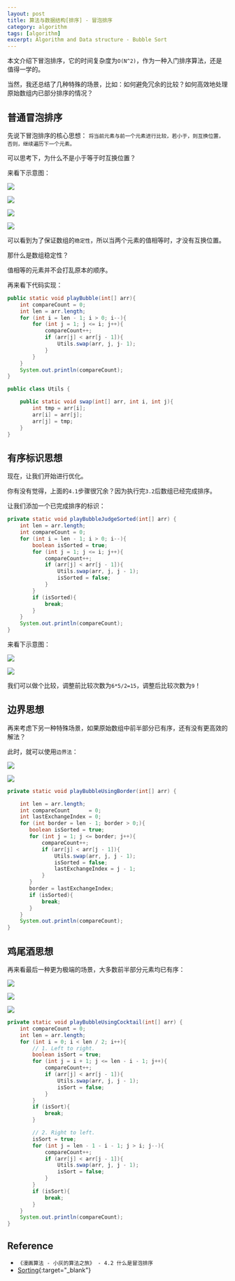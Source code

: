 ```yaml
---
layout: post
title: 算法与数据结构[排序] - 冒泡排序
category: algorithm
tags: [algorithm]
excerpt: Algorithm and Data structure - Bubble Sort
---
```


本文介绍下冒泡排序，它的时间复杂度为`O(N^2)`，作为一种入门排序算法，还是值得一学的。  

当然，我还总结了几种特殊的场景，比如：如何避免冗余的比较？如何高效地处理原始数组内已部分排序的情况？  


## 普通冒泡排序  

先说下冒泡排序的核心思想： `将当前元素与前一个元素进行比较，若小于，则互换位置，否则，继续遍历下一个元素。`  

可以思考下，为什么不是小于等于时互换位置？  

来看下示意图：  

![](https://yyc-images.oss-cn-beijing.aliyuncs.com/bubble_sort_common_round1.png)  

![](https://yyc-images.oss-cn-beijing.aliyuncs.com/bubble_sort_common_round2.png)  


![](https://yyc-images.oss-cn-beijing.aliyuncs.com/bubble_sort_common_round3.png)  


![](https://yyc-images.oss-cn-beijing.aliyuncs.com/bubble_sort_common_round4.png)  


可以看到为了保证数组的`稳定性`，所以当两个元素的值相等时，才没有互换位置。  

那什么是数组稳定性？  

值相等的元素并不会打乱原本的顺序。  


再来看下代码实现：  

``` java
public static void playBubble(int[] arr){
    int compareCount = 0;
    int len = arr.length;
    for (int i = len - 1; i > 0; i--){
        for (int j = 1; j <= i; j++){
            compareCount++;
            if (arr[j] < arr[j - 1]){
                Utils.swap(arr, j, j- 1);
            }
        }
    }
    System.out.println(compareCount);
}

public class Utils {

    public static void swap(int[] arr, int i, int j){
        int tmp = arr[i];
        arr[i] = arr[j];
        arr[j] = tmp;
    }
}
```


## 有序标识思想  

现在，让我们开始进行优化。  

你有没有觉得，上面的`4.1`步骤很冗余？因为执行完`3.2`后数组已经完成排序。  

让我们添加一个已完成排序的标识：  

``` java
private static void playBubbleJudgeSorted(int[] arr) {
    int len = arr.length;
    int compareCount = 0;
    for (int i = len - 1; i > 0; i--){
        boolean isSorted = true;
        for (int j = 1; j <= i; j++){
            compareCount++;
            if (arr[j] < arr[j - 1]){
                Utils.swap(arr, j, j - 1);
                isSorted = false;
            }
        }
        if (isSorted){
            break;
        }
    }
    System.out.println(compareCount);
}
```

来看下示意图：  

![](https://yyc-images.oss-cn-beijing.aliyuncs.com/bubble_sort_is_sorted_round1.png)  

![](https://yyc-images.oss-cn-beijing.aliyuncs.com/bubble_sort_is_sorted_round2.png)  

我们可以做个比较，调整前比较次数为`6*5/2=15`，调整后比较次数为`9`！  


## 边界思想    

再来考虑下另一种特殊场景，如果原始数组中前半部分已有序，还有没有更高效的解法？  

此时，就可以使用`边界法`：  

![](https://yyc-images.oss-cn-beijing.aliyuncs.com/bubble_sort_border_round1.png)  

![](https://yyc-images.oss-cn-beijing.aliyuncs.com/bubble_sort_border_round2.png)  


``` java
private static void playBubbleUsingBorder(int[] arr) {

    int len = arr.length;
    int compareCount      = 0;
    int lastExchangeIndex = 0;
    for (int border = len - 1; border > 0;){
       boolean isSorted = true;
       for (int j = 1; j <= border; j++){
           compareCount++;
           if (arr[j] < arr[j - 1]){
               Utils.swap(arr, j, j - 1);
               isSorted = false;
               lastExchangeIndex = j - 1;
           }
       }
       border = lastExchangeIndex;
       if (isSorted){
           break;
       }
    }
    System.out.println(compareCount);
}
```

## 鸡尾酒思想  

再来看最后一种更为极端的场景，大多数前半部分元素均已有序：  

![](https://yyc-images.oss-cn-beijing.aliyuncs.com/bubble_sort_cocktail_round1.png)  

![](https://yyc-images.oss-cn-beijing.aliyuncs.com/bubble_sort_cocktail_round2.png)  

![](https://yyc-images.oss-cn-beijing.aliyuncs.com/bubble_sort_cocktail_round3.png)  



``` java
private static void playBubbleUsingCocktail(int[] arr) {
    int compareCount = 0;
    int len = arr.length;
    for (int i = 0; i < len / 2; i++){
        // 1. Left to right.
        boolean isSort = true;
        for (int j = i + 1; j <= len - i - 1; j++){
            compareCount++;
            if (arr[j] < arr[j - 1]){
                Utils.swap(arr, j, j - 1);
                isSort = false;
            }
        }
        if (isSort){
            break;
        }

        // 2. Right to left.
        isSort = true;
        for (int j = len - 1 - i - 1; j > i; j--){
            compareCount++;
            if (arr[j] < arr[j - 1]){
                Utils.swap(arr, j, j - 1);
                isSort = false;
            }
        }
        if (isSort){
            break;
        }
    }
    System.out.println(compareCount);
}
```

## Reference  
- `《漫画算法 - 小灰的算法之旅》 - 4.2 什么是冒泡排序`  
- [Sorting](http://sorting.at){:target="_blank"}